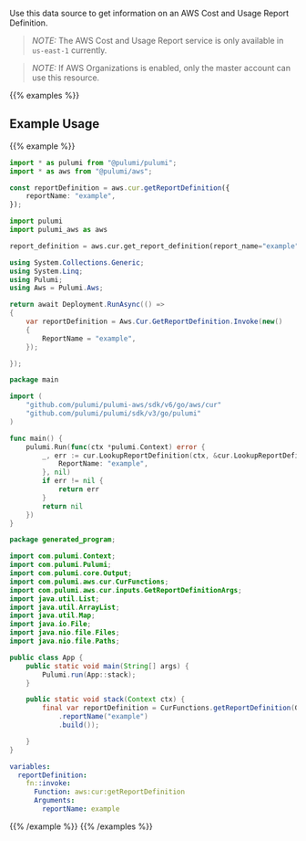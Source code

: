 Use this data source to get information on an AWS Cost and Usage Report Definition.

> *NOTE:* The AWS Cost and Usage Report service is only available in `us-east-1` currently.

> *NOTE:* If AWS Organizations is enabled, only the master account can use this resource.

{{% examples %}}
## Example Usage
{{% example %}}

```typescript
import * as pulumi from "@pulumi/pulumi";
import * as aws from "@pulumi/aws";

const reportDefinition = aws.cur.getReportDefinition({
    reportName: "example",
});
```
```python
import pulumi
import pulumi_aws as aws

report_definition = aws.cur.get_report_definition(report_name="example")
```
```csharp
using System.Collections.Generic;
using System.Linq;
using Pulumi;
using Aws = Pulumi.Aws;

return await Deployment.RunAsync(() => 
{
    var reportDefinition = Aws.Cur.GetReportDefinition.Invoke(new()
    {
        ReportName = "example",
    });

});
```
```go
package main

import (
	"github.com/pulumi/pulumi-aws/sdk/v6/go/aws/cur"
	"github.com/pulumi/pulumi/sdk/v3/go/pulumi"
)

func main() {
	pulumi.Run(func(ctx *pulumi.Context) error {
		_, err := cur.LookupReportDefinition(ctx, &cur.LookupReportDefinitionArgs{
			ReportName: "example",
		}, nil)
		if err != nil {
			return err
		}
		return nil
	})
}
```
```java
package generated_program;

import com.pulumi.Context;
import com.pulumi.Pulumi;
import com.pulumi.core.Output;
import com.pulumi.aws.cur.CurFunctions;
import com.pulumi.aws.cur.inputs.GetReportDefinitionArgs;
import java.util.List;
import java.util.ArrayList;
import java.util.Map;
import java.io.File;
import java.nio.file.Files;
import java.nio.file.Paths;

public class App {
    public static void main(String[] args) {
        Pulumi.run(App::stack);
    }

    public static void stack(Context ctx) {
        final var reportDefinition = CurFunctions.getReportDefinition(GetReportDefinitionArgs.builder()
            .reportName("example")
            .build());

    }
}
```
```yaml
variables:
  reportDefinition:
    fn::invoke:
      Function: aws:cur:getReportDefinition
      Arguments:
        reportName: example
```
{{% /example %}}
{{% /examples %}}